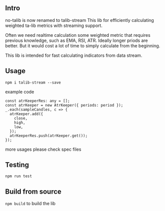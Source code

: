 ## Intro
no-talib is now renamed to talib-stream
This lib for efficiently calculating weighted ta-lib metrics with streaming support.

Often we need realtime calculation some weighted metric that requires previous knowledge, such as EMA, RSI, ATR. Ideally longer priods are better. But it would cost a lot of time to simply calculate from the beginning.

This lib is intended for fast calculating indicators from data stream.


## Usage
```
npm i talib-stream --save 
```

example code
```
const atrKeeperRes: any = [];
const atrKeeper = new AtrKeeper({ periods: period });
_.each(sampleCandles, c => {
  atrKeeper.add({
    close,
    high,
    low,
  });
  atrKeeperRes.push(atrKeeper.get());
});
```

more usages please check spec files

## Testing
```
npm run test
```

## Build from source
`npm build` to build the lib
